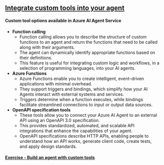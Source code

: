 ## [Integrate custom tools into your agent](https://learn.microsoft.com/en-us/training/modules/build-agent-with-custom-tools/)

#### Custom tool options available in Azure AI Agent Service
- **Function calling**
    - Function calling allows you to describe the structure of custom functions to an agent and return the functions that need to be called along with their arguments.
    - The agent can dynamically identify appropriate functions based on their definitions.
    - This feature is useful for integrating custom logic and workflows, in a selection of programming languages, into your AI agents.
- **Azure Functions**
    - Azure Functions enable you to create intelligent, event-driven applications with minimal overhead.
    - They support triggers and bindings, which simplify how your AI Agents interact with external systems and services.
    - Triggers determine when a function executes, while bindings facilitate streamlined connections to input or output data sources.
- **OpenAPI specification tools**
    - These tools allow you to connect your Azure AI Agent to an external API using an OpenAPI 3.0 specification.
    - This provides standardized, automated, and scalable API integrations that enhance the capabilities of your agent.
    - OpenAPI specifications describe HTTP APIs, enabling people to understand how an API works, generate client code, create tests, and apply design standards.

#### [Exercise - Build an agent with custom tools](https://learn.microsoft.com/en-us/training/modules/build-agent-with-custom-tools/5-exercise)
